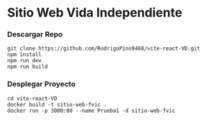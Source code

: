 # Sitio Web Vida Independiente

### Descargar Repo
```CMD
git clone https://github.com/RodrigoPino9468/vite-react-VD.git
npm install
npm run dev
npm run build
```

### Desplegar Proyecto
```CMD
cd vite-react-VD
docker build -t sitio-web-fvic .
docker run -p 3000:80 --name Prueba1 -d sitio-web-fvic
```

